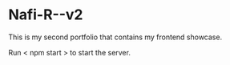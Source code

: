# Nafi-R--v2
This is my second portfolio that contains my frontend showcase.

Run < npm start > to start the server.
